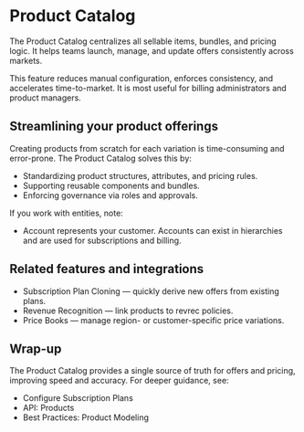 
# Product Catalog

The Product Catalog centralizes all sellable items, bundles, and pricing logic. It helps teams launch, manage, and update offers consistently across markets.

This feature reduces manual configuration, enforces consistency, and accelerates time-to-market. It is most useful for billing administrators and product managers.

## Streamlining your product offerings

Creating products from scratch for each variation is time-consuming and error-prone. The Product Catalog solves this by:
- Standardizing product structures, attributes, and pricing rules.
- Supporting reusable components and bundles.
- Enforcing governance via roles and approvals.

If you work with entities, note:
- Account represents your customer. Accounts can exist in hierarchies and are used for subscriptions and billing.

## Related features and integrations

- Subscription Plan Cloning — quickly derive new offers from existing plans.
- Revenue Recognition — link products to revrec policies.
- Price Books — manage region- or customer-specific price variations.

## Wrap-up

The Product Catalog provides a single source of truth for offers and pricing, improving speed and accuracy. For deeper guidance, see:
- Configure Subscription Plans
- API: Products
- Best Practices: Product Modeling
